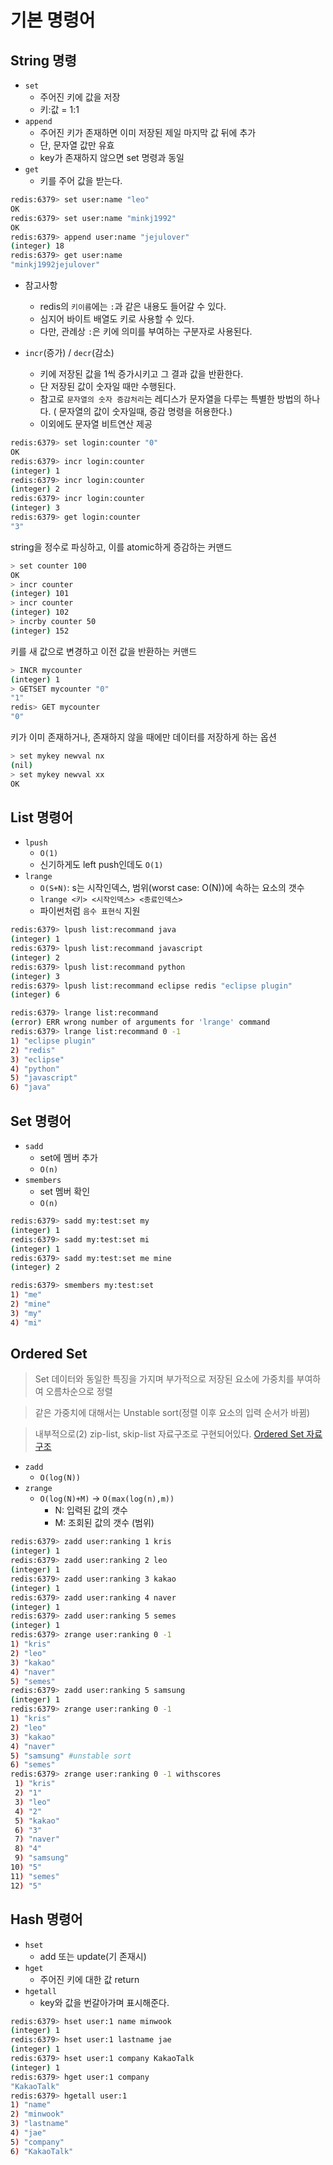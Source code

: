 # 기본 명령어

## String 명령

- `set`
  - 주어진 키에 값을 저장
  - 키:값 = 1:1
- `append`
  - 주어진 키가 존재하면 이미 저장된 제일 마지막 값 뒤에 추가
  - 단, 문자열 값만 유효
  - key가 존재하지 않으면 set 명령과 동일
- `get`
  - 키를 주어 값을 받는다.

```bash
redis:6379> set user:name "leo"
OK
redis:6379> set user:name "minkj1992"
OK
redis:6379> append user:name "jejulover"
(integer) 18
redis:6379> get user:name
"minkj1992jejulover"
```

- 참고사항
  - redis의 `키이름`에는 `:`과 같은 내용도 들어갈 수 있다.
  - 심지어 바이트 배열도 키로 사용할 수 있다.
  - 다만, 관례상 `:`은 키에 의미를 부여하는 구분자로 사용된다.

- `incr`(증가) / `decr`(감소)
  - 키에 저장된 값을 1씩 증가시키고 그 결과 값을 반환한다.
  - 단 저장된 값이 숫자일 때만 수행된다.
  - 참고로 `문자열의 숫자 증감처리`는 레디스가 문자열을 다루는 특별한 방법의 하나다. ( 문자열의 값이 숫자일때, 증감 명령을 허용한다.)
  - 이외에도 문자열 비트연산 제공

```bash
redis:6379> set login:counter "0"
OK
redis:6379> incr login:counter
(integer) 1
redis:6379> incr login:counter
(integer) 2
redis:6379> incr login:counter
(integer) 3
redis:6379> get login:counter
"3"
```

string을 정수로 파싱하고, 이를 atomic하게 증감하는 커맨드

```bash
> set counter 100
OK
> incr counter
(integer) 101
> incr counter
(integer) 102
> incrby counter 50
(integer) 152
```

키를 새 값으로 변경하고 이전 값을 반환하는 커맨드

```bash
> INCR mycounter
(integer) 1
> GETSET mycounter "0"
"1"
redis> GET mycounter
"0"
```

키가 이미 존재하거나, 존재하지 않을 때에만 데이터를 저장하게 하는 옵션

```bash
> set mykey newval nx
(nil)
> set mykey newval xx
OK
```

## List 명령어

- `lpush`
  - `O(1)`
  - 신기하게도 left push인데도 `O(1)`
- `lrange`
  - `O(S+N)`: s는 시작인덱스, 범위(worst case: O(N))에 속하는 요소의 갯수
  - `lrange <키> <시작인덱스> <종료인덱스>`
  - 파이썬처럼 `음수 표현식` 지원

```bash
redis:6379> lpush list:recommand java
(integer) 1
redis:6379> lpush list:recommand javascript
(integer) 2
redis:6379> lpush list:recommand python
(integer) 3
redis:6379> lpush list:recommand eclipse redis "eclipse plugin"
(integer) 6

redis:6379> lrange list:recommand
(error) ERR wrong number of arguments for 'lrange' command
redis:6379> lrange list:recommand 0 -1
1) "eclipse plugin"
2) "redis"
3) "eclipse"
4) "python"
5) "javascript"
6) "java"
```

## Set 명령어
- `sadd`
  - set에 멤버 추가
  - `O(n)`
- `smembers`
  - set 멤버 확인
  - `O(n)`

```bash
redis:6379> sadd my:test:set my
(integer) 1
redis:6379> sadd my:test:set mi
(integer) 1
redis:6379> sadd my:test:set me mine
(integer) 2

redis:6379> smembers my:test:set
1) "me"
2) "mine"
3) "my"
4) "mi"
```

## Ordered Set
> Set 데이터와 동일한 특징을 가지며 부가적으로 저장된 요소에 가중치를 부여하여 오름차순으로 정렬

> 같은 가중치에 대해서는 Unstable sort(정렬 이후 요소의 입력 순서가 바뀜)

> 내부적으로(2) zip-list, skip-list 자료구조로 구현되어있다.
> [Ordered Set 자료구조](http://redisgate.kr/redis/configuration/internal_skiplist.php)

- `zadd`
  - `O(log(N))`
- `zrange`
  - `O(log(N)+M)` -> `O(max(log(n),m))`
    - N: 입력된 값의 갯수
    - M: 조회된 값의 갯수 (범위)

```bash
redis:6379> zadd user:ranking 1 kris
(integer) 1
redis:6379> zadd user:ranking 2 leo
(integer) 1
redis:6379> zadd user:ranking 3 kakao
(integer) 1
redis:6379> zadd user:ranking 4 naver
(integer) 1
redis:6379> zadd user:ranking 5 semes
(integer) 1
redis:6379> zrange user:ranking 0 -1
1) "kris"
2) "leo"
3) "kakao"
4) "naver"
5) "semes"
redis:6379> zadd user:ranking 5 samsung
(integer) 1
redis:6379> zrange user:ranking 0 -1
1) "kris"
2) "leo"
3) "kakao"
4) "naver"
5) "samsung" #unstable sort
6) "semes"
redis:6379> zrange user:ranking 0 -1 withscores
 1) "kris"
 2) "1"
 3) "leo"
 4) "2"
 5) "kakao"
 6) "3"
 7) "naver"
 8) "4"
 9) "samsung"
10) "5"
11) "semes"
12) "5"
```

## Hash 명령어

- `hset`
  - add 또는 update(기 존재시)
- `hget`
  - 주어진 키에 대한 값 return
- `hgetall`
  - key와 값을 번갈아가며 표시해준다.

```bash
redis:6379> hset user:1 name minwook
(integer) 1
redis:6379> hset user:1 lastname jae
(integer) 1
redis:6379> hset user:1 company KakaoTalk
(integer) 1
redis:6379> hget user:1 company
"KakaoTalk"
redis:6379> hgetall user:1
1) "name"
2) "minwook"
3) "lastname"
4) "jae"
5) "company"
6) "KakaoTalk"
```